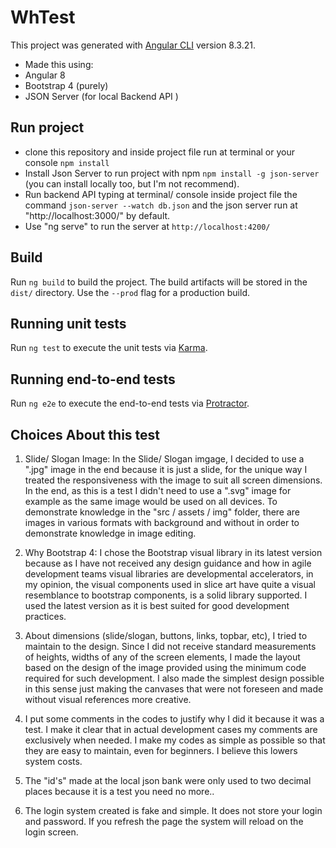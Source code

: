 # WhTest

This project was generated with [Angular CLI](https://github.com/angular/angular-cli) version 8.3.21.

 - Made this using: 
 - Angular 8
 - Bootstrap 4 (purely)
 - JSON Server (for local Backend API )
 
 
## Run project

- clone this repository and inside project file run at terminal or your console `npm install`
- Install Json Server to run project with npm `npm install -g json-server` (you can install locally too, but I'm not recommend).
- Run backend API typing at terminal/ console inside project file the command `json-server --watch db.json` and the json server run at "http://localhost:3000/" by default. 
- Use "ng serve" to run the server at `http://localhost:4200/`

## Build

Run `ng build` to build the project. The build artifacts will be stored in the `dist/` directory. Use the `--prod` flag for a production build.

## Running unit tests

Run `ng test` to execute the unit tests via [Karma](https://karma-runner.github.io).

## Running end-to-end tests

Run `ng e2e` to execute the end-to-end tests via [Protractor](http://www.protractortest.org/).

## Choices About this test

1) Slide/ Slogan Image: In the Slide/ Slogan imgage, I decided to use a ".jpg" image in the end because it is just a slide, for the unique way I treated the responsiveness with the image to suit all screen dimensions. In the end, as this is a test I didn't need to use a ".svg" image for example as the same image would be used on all devices.
    To demonstrate knowledge in the "src / assets / img" folder, there are images in various formats with background and without in order to demonstrate knowledge in image editing. 

2) Why Bootstrap 4: I chose the Bootstrap visual library in its latest version because as I have not received any design guidance and how in agile development teams visual libraries are developmental accelerators, in my opinion, the visual components used in slice art have quite a visual resemblance to bootstrap components, is a solid library supported. I used the latest version as it is best suited for good development practices.

3) About dimensions (slide/slogan, buttons, links, topbar, etc), I tried to maintain to the design. Since I did not receive standard measurements of heights, widths of any of the screen elements, I made the layout based on the design of the image provided using the minimum code required for such development. I also made the simplest design possible in this sense just making the canvases that were not foreseen and made without visual references more creative.

4) I put some comments in the codes to justify why I did it because it was a test. I make it clear that in actual development cases my comments are exclusively when needed. I make my codes as simple as possible so that they are easy to maintain, even for beginners. I believe this lowers system costs.

5) The "id's" made at the local json bank were only used to two decimal places because it is a test you need no more.. 

6) The login system created is fake and simple. It does not store your login and password. If you refresh the page the system will reload on the login screen.
